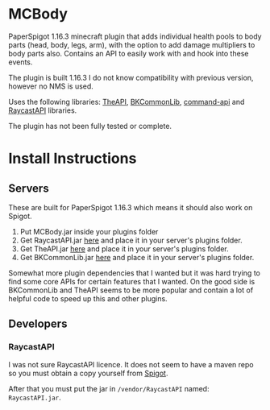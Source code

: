 # MCBody
PaperSpigot 1.16.3 minecraft plugin that adds individual health pools to body parts (head, body, legs, arm), with the option to add damage multipliers to body parts also.
Contains an API to easily work with and hook into these events.

The plugin is built 1.16.3 I do not know compatibility with previous version, however no NMS is used.

Uses the following libraries:
[TheAPI](https://github.com/TheDevTec/TheAPI), [BKCommonLib](https://github.com/bergerhealer/BKCommonLib), [command-api](https://github.com/TozyMC/commands-api)
and [RaycastAPI](https://www.spigotmc.org/resources/api-raycastapi-create-guns-get-towards-entity-block.77541/) libraries.

The plugin has not been fully tested or complete.

# Install Instructions

## Servers
These are built for PaperSpigot 1.16.3 which means it should also work on Spigot.

1. Put MCBody.jar inside your plugins folder
2. Get RaycastAPI.jar [here](https://www.spigotmc.org/resources/api-raycastapi-create-guns-get-towards-entity-block.77541/) and place it in your server's plugins folder.
3. Get TheAPI.jar [here](https://www.spigotmc.org/resources/theapi.72679/) and place it in your server's plugins folder.
4. Get BKCommonLib.jar [here](https://www.spigotmc.org/resources/bkcommonlib.39590/) and place it in your server's plugins folder.

Somewhat more plugin dependencies that I wanted but it was hard trying to find some core APIs for certain features that I wanted. On the good side is BKCommonLib and TheAPI seems to be more popular and contain a lot of helpful code to speed up this and other plugins.

## Developers

### RaycastAPI
I was not sure RaycastAPI licence. It does not seem to have a maven repo so you must obtain a copy yourself from [Spigot](https://www.spigotmc.org/resources/api-raycastapi-create-guns-get-towards-entity-block.77541/).

After that you must put the jar in `/vendor/RaycastAPI` named: `RaycastAPI.jar`.
